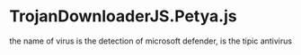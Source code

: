 # TrojanDownloaderJS.Petya.js
the name of virus is the detection of microsoft defender, is the tipic antivirus
